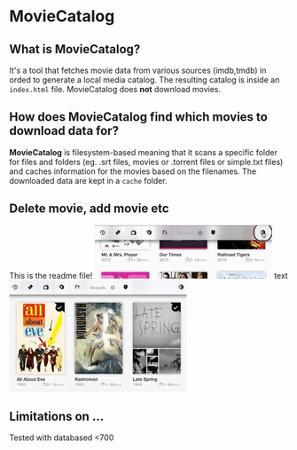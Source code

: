 MovieCatalog
========

## What is MovieCatalog?
It's a tool that fetches movie data from various sources (imdb,tmdb) in orded to generate a local media catalog. The resulting catalog is inside an `index.html` file. MovieCatalog does **not** download movies.

## How does MovieCatalog find which movies to download data for?
**MovieCatalog** is filesystem-based meaning that it scans a specific folder for files and folders (eg. .srt files, movies or .torrent files or simple.txt files) and caches information for the movies based on the filenames. The downloaded data are kept in a `cache` folder.

## Delete movie, add movie etc


This is the readme file!
![image1](readme.resources/darkmode03.gif)
text
![image2](readme.resources/scroll09.gif)

## Limitations on ...
Tested with databased <700